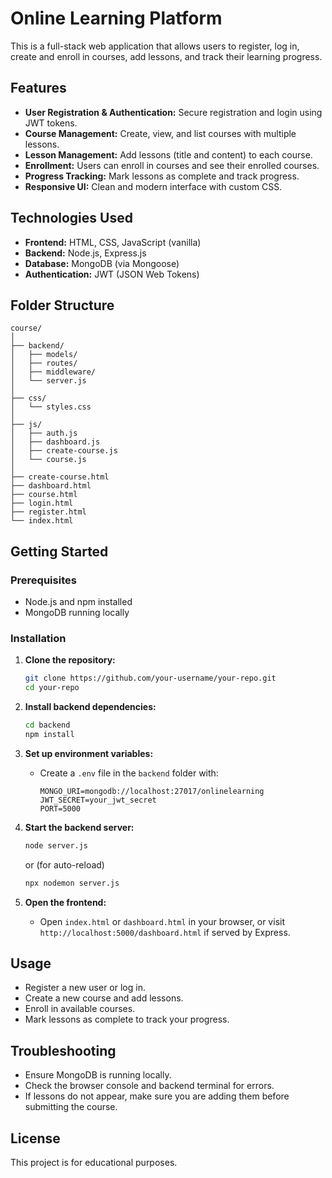 # Online Learning Platform

This is a full-stack web application that allows users to register, log in, create and enroll in courses, add lessons, and track their learning progress.

## Features

- **User Registration & Authentication:** Secure registration and login using JWT tokens.
- **Course Management:** Create, view, and list courses with multiple lessons.
- **Lesson Management:** Add lessons (title and content) to each course.
- **Enrollment:** Users can enroll in courses and see their enrolled courses.
- **Progress Tracking:** Mark lessons as complete and track progress.
- **Responsive UI:** Clean and modern interface with custom CSS.

## Technologies Used

- **Frontend:** HTML, CSS, JavaScript (vanilla)
- **Backend:** Node.js, Express.js
- **Database:** MongoDB (via Mongoose)
- **Authentication:** JWT (JSON Web Tokens)

## Folder Structure

```
course/
│
├── backend/
│   ├── models/
│   ├── routes/
│   ├── middleware/
│   └── server.js
│
├── css/
│   └── styles.css
│
├── js/
│   ├── auth.js
│   ├── dashboard.js
│   ├── create-course.js
│   └── course.js
│
├── create-course.html
├── dashboard.html
├── course.html
├── login.html
├── register.html
└── index.html
```

## Getting Started

### Prerequisites

- Node.js and npm installed
- MongoDB running locally

### Installation

1. **Clone the repository:**
   ```bash
   git clone https://github.com/your-username/your-repo.git
   cd your-repo
   ```

2. **Install backend dependencies:**
   ```bash
   cd backend
   npm install
   ```

3. **Set up environment variables:**
   - Create a `.env` file in the `backend` folder with:
     ```
     MONGO_URI=mongodb://localhost:27017/onlinelearning
     JWT_SECRET=your_jwt_secret
     PORT=5000
     ```

4. **Start the backend server:**
   ```bash
   node server.js
   ```
   or (for auto-reload)
   ```bash
   npx nodemon server.js
   ```

5. **Open the frontend:**
   - Open `index.html` or `dashboard.html` in your browser, or visit `http://localhost:5000/dashboard.html` if served by Express.

## Usage

- Register a new user or log in.
- Create a new course and add lessons.
- Enroll in available courses.
- Mark lessons as complete to track your progress.

## Troubleshooting

- Ensure MongoDB is running locally.
- Check the browser console and backend terminal for errors.
- If lessons do not appear, make sure you are adding them before submitting the course.

## License

This project is for educational purposes.
